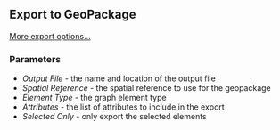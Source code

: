 ## Export to GeoPackage
[More export options...](../ext/docs/CoreImportExportPlugins/src/au/gov/asd/tac/constellation/plugins/importexport/export-from-constellation.md)
### Parameters

-   *Output File* - the name and location of the output file
-   *Spatial Reference* - the spatial reference to use for the
    geopackage
-   *Element Type* - the graph element type
-   *Attributes* - the list of attributes to include in the export
-   *Selected Only* - only export the selected elements